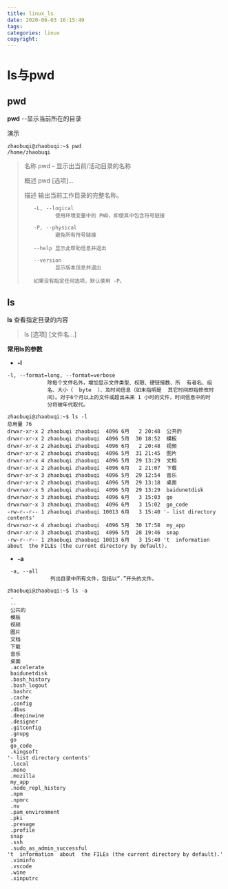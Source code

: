 ```yaml
---
title: linux_ls
date: 2020-06-03 16:15:49
tags:
categories: linux
copyright:
---
```


# ls与pwd

## pwd

**pwd** 	--显示当前所在的目录

演示

```shell
zhaobuqi@zhaobuqi:~$ pwd
/home/zhaobuqi
```

> 名称
>        pwd - 显示出当前/活动目录的名称
>
> 概述
>        pwd [选项]...
>
> 描述
>        输出当前工作目录的完整名称。
>
> ```shell
>    -L, --logical
>           使用环境变量中的 PWD，即使其中包含符号链接
> 
>    -P, --physical
>           避免所有符号链接
> 
>    --help 显示此帮助信息并退出
> 
>    --version
>           显示版本信息并退出
> 
>    如果没有指定任何选项，默认使用 -P。
> ```

## ls

**ls** 	查看指定目录的内容

> ls [选项] [文件名...]

**常用ls的参数** 

* **-l** 


 ``` shell
-l, --format=long, --format=verbose
              除每个文件名外，增加显示文件类型、权限、硬链接数、所  有者名、组
              名、大小（  byte  ）、及时间信息（如未指明是  其它时间即指修改时
              间）。对于6个月以上的文件或超出未来 1 小时的文件，时间信息中的时
              分将被年代取代。
 ```
 ```
zhaobuqi@zhaobuqi:~$ ls -l
总用量 76
drwxr-xr-x 2 zhaobuqi zhaobuqi  4096 6月   2 20:48  公共的
drwxr-xr-x 2 zhaobuqi zhaobuqi  4096 5月  30 18:52  模板
drwxr-xr-x 2 zhaobuqi zhaobuqi  4096 6月   2 20:48  视频
drwxr-xr-x 2 zhaobuqi zhaobuqi  4096 5月  31 21:45  图片
drwxr-xr-x 4 zhaobuqi zhaobuqi  4096 5月  29 13:29  文档
drwxr-xr-x 2 zhaobuqi zhaobuqi  4096 6月   2 21:07  下载
drwxr-xr-x 3 zhaobuqi zhaobuqi  4096 5月  29 12:54  音乐
drwxr-xr-x 2 zhaobuqi zhaobuqi  4096 5月  29 13:18  桌面
drwxrwxr-x 5 zhaobuqi zhaobuqi  4096 5月  29 13:29  baidunetdisk
drwxrwxr-x 3 zhaobuqi zhaobuqi  4096 6月   3 15:03  go
drwxrwxr-x 3 zhaobuqi zhaobuqi  4096 6月   3 15:02  go_code
-rw-r--r-- 1 zhaobuqi zhaobuqi 10013 6月   3 15:40 '- list directory contents'
drwxrwxr-x 4 zhaobuqi zhaobuqi  4096 5月  30 17:58  my_app
drwxr-xr-x 3 zhaobuqi zhaobuqi  4096 5月  28 19:46  snap
-rw-r--r-- 1 zhaobuqi zhaobuqi 10013 6月   3 15:40 't  information  about  the FILEs (the current directory by default).
 ```

* **-a** 

```shell
 -a, --all
              列出目录中所有文件，包括以“.”开头的文件。

```

```shell
zhaobuqi@zhaobuqi:~$ ls -a
 .
 ..
 公共的
 模板
 视频
 图片
 文档
 下载
 音乐
 桌面
 .accelerate
 baidunetdisk
 .bash_history
 .bash_logout
 .bashrc
 .cache
 .config
 .dbus
 .deepinwine
 .designer
 .gitconfig
 .gnupg
 go
 go_code
 .kingsoft
'- list directory contents'
 .local
 .mono
 .mozilla
 my_app
 .node_repl_history
 .npm
 .npmrc
 .nv
 .pam_environment
 .pki
 .presage
 .profile
 snap
 .ssh
 .sudo_as_admin_successful
't  information  about  the FILEs (the current directory by default).'
 .viminfo
 .vscode
 .wine
 .xinputrc
```

